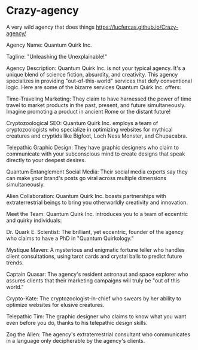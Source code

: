 # Crazy-agency
A very wild agency that does things
https://lucfercas.github.io/Crazy-agency/

Agency Name: Quantum Quirk Inc.

Tagline: "Unleashing the Unexplainable!"

Agency Description:
Quantum Quirk Inc. is not your typical agency. It's a unique blend of science fiction, absurdity, and creativity. This agency specializes in providing "out-of-this-world" services that defy conventional logic. Here are some of the bizarre services Quantum Quirk Inc. offers:

Time-Traveling Marketing: They claim to have harnessed the power of time travel to market products in the past, present, and future simultaneously. Imagine promoting a product in ancient Rome or the distant future!

Cryptozoological SEO: Quantum Quirk Inc. employs a team of cryptozoologists who specialize in optimizing websites for mythical creatures and cryptids like Bigfoot, Loch Ness Monster, and Chupacabra.

Telepathic Graphic Design: They have graphic designers who claim to communicate with your subconscious mind to create designs that speak directly to your deepest desires.

Quantum Entanglement Social Media: Their social media experts say they can make your brand's posts go viral across multiple dimensions simultaneously.

Alien Collaboration: Quantum Quirk Inc. boasts partnerships with extraterrestrial beings to bring you otherworldly creativity and innovation.

Meet the Team:
Quantum Quirk Inc. introduces you to a team of eccentric and quirky individuals:

Dr. Quark E. Scientist: The brilliant, yet eccentric, founder of the agency who claims to have a PhD in "Quantum Quirkology."

Mystique Maven: A mysterious and enigmatic fortune teller who handles client consultations, using tarot cards and crystal balls to predict future trends.

Captain Quasar: The agency's resident astronaut and space explorer who assures clients that their marketing campaigns will truly be "out of this world."

Crypto-Kate: The cryptozoologist-in-chief who swears by her ability to optimize websites for elusive creatures.

Telepathic Tim: The graphic designer who claims to know what you want even before you do, thanks to his telepathic design skills.

Zog the Alien: The agency's extraterrestrial consultant who communicates in a language only decipherable by the agency's clients.


